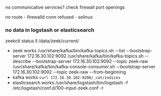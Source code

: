 no communicative services? check firewall port openings

no route - firewalld
conn refused - selinux


### no data in logstash or elasticsearch
zeekctl status
ll /data/zeek/current/
* zeek works
/usr/share/kafka/bin/kafka-topics.sh --list --bootstrap-server 172.16.30.102:9092
/usr/share/kafka/bin/kafka-topics.sh --describe --bootstrap-server 172.16.30.102:9092 --topic zeek-raw
/usr/share/kafka/bin/kafka-console-consumer.sh --bootstrap-server 172.16.30.102:9092 --topic zeek-raw --from-beginning
* kafka works
```curl 172.16.30.102:9200/_cat/indices```
* elasticsearch works
/usr/share/logstash/bin/logstash -f /etc/logstash/conf.d/100-input-zeek.conf -t
